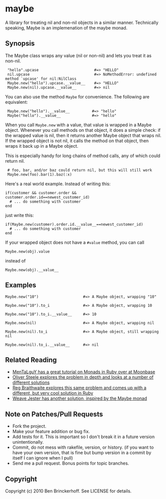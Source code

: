 maybe
=====

A library for treating nil and non-nil objects in a similar manner. Technically speaking, Maybe is an implemenation of the maybe monad.

Synopsis
--------

The Maybe class wraps any value (nil or non-nil) and lets you treat it as non-nil.

     "hello".upcase                         #=> "HELLO"
     nil.upcase                             #=> NoMethodError: undefined method `upcase' for nil:NilClass
     Maybe.new("hello").upcase.__value__    #=> "HELLO"
     Maybe.new(nil).upcase.__value__        #=> nil

You can also use the method `Maybe` for convenience. The following are equivalent:

     Maybe.new("hello").__value__          #=> "hello"
     Maybe("hello").__value__              #=> "hello"
   
When you call `Maybe.new` with a value, that value is wrapped in a Maybe object. Whenever you call methods on that object, it does a simple check: if the wrapped value is nil, then it returns another Maybe object that wraps nil. If the wrapped object is not nil, it calls the method on that object, then wraps it back up in a Maybe object. 

This is especially handy for long chains of method calls, any of which could return nil.

     # foo, bar, and/or baz could return nil, but this will still work
     Maybe.new(foo).bar(1).baz(:x)

Here's a real world example. Instead of writing this:

    if(customer && customer.order && customer.order.id==newest_customer_id)
      # ... do something with customer
    end

just write this:

    if(Maybe.new(customer).order.id.__value__==newest_customer_id)
      # ... do something with customer
    end

If your wrapped object does not have a `#value` method, you can call

    Maybe.new(obj).value

instead of

    Maybe.new(obj).__value__

Examples
--------

    Maybe.new("10")                    #=> A Maybe object, wrapping "10"
  
    Maybe.new("10").to_i               #=> A Maybe object, wrapping 10
  
    Maybe.new("10").to_i.__value__     #=> 10
  
    Maybe.new(nil)                     #=> A Maybe object, wrapping nil 
  
    Maybe.new(nil).to_i                #=> A Maybe object, still wrapping nil
  
    Maybe.new(nil).to_i.__value__      #=> nil

Related Reading
---------------

* [MenTaLguY has a great tutorial on Monads in Ruby over at Moonbase](http://moonbase.rydia.net/mental/writings/programming/monads-in-ruby/00introduction.html)
* [Oliver Steele explores the problem in depth and looks at a number of different solutions](http://osteele.com/archives/2007/12/cheap-monads)
* [Reg Braithwaite explores this same problem and comes up with a different, but very cool solution in Ruby](http://weblog.raganwald.com/2008/01/objectandand-objectme-in-ruby.html)
* [Weave Jester has another solution, inspired by the Maybe monad](http://weavejester.com/node/10)

Note on Patches/Pull Requests
------
 
* Fork the project.
* Make your feature addition or bug fix.
* Add tests for it. This is important so I don't break it in a
  future version unintentionally.
* Commit, do not mess with rakefile, version, or history.
  (if you want to have your own version, that is fine but
  bump version in a commit by itself I can ignore when I pull)
* Send me a pull request. Bonus points for topic branches.

Copyright
----

Copyright (c) 2010 Ben Brinckerhoff. See LICENSE for details.
